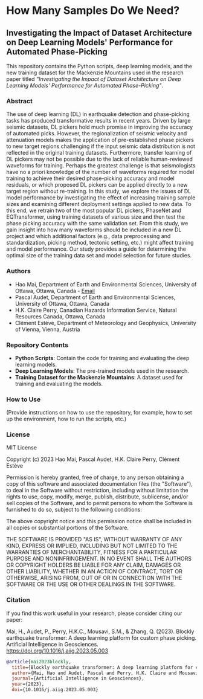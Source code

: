 # How Many Samples Do We Need? 
## Investigating the Impact of Dataset Architecture on Deep Learning Models' Performance for Automated Phase-Picking

This repository contains the Python scripts, deep learning models, and the new training dataset for the Mackenzie Mountains used in the research paper titled _"Investigating the Impact of Dataset Architecture on Deep Learning Models' Performance for Automated Phase-Picking"_.

### Abstract

The use of deep learning (DL) in earthquake detection and phase-picking tasks has produced transformative results in recent years. Driven by large seismic datasets, DL pickers hold much promise in improving the accuracy of automated picks. However, the regionalization of seismic velocity and attenuation models makes the application of pre-established phase pickers to new target regions challenging if the input seismic data distribution is not reflected in the original training datasets. Furthermore, transfer learning of DL pickers may not be possible due to the lack of reliable human-reviewed waveforms for training. Perhaps the greatest challenge is that seismologists have no a priori knowledge of the number of waveforms required for model training to achieve their desired phase-picking accuracy and model residuals, or which proposed DL pickers can be applied directly to a new target region without re-training. In this study, we explore the issues of DL model performance by investigating the effect of increasing training sample sizes and examining different deployment settings applied to new data. To this end, we retrain two of the most popular DL pickers, PhaseNet and EQTransformer, using training datasets of various size and then test the phase picking accuracy with the same validation set. From this study, we gain insight into how many waveforms should be included in a new DL project and which additional factors (e.g., data preprocessing and standardization, picking method, tectonic setting, etc.) might affect training and model performance. Our study provides a guide for determining the optimal size of the training data set and model selection for future studies.

### Authors

- Hao Mai, Department of Earth and Environmental Sciences, University of Ottawa, Ottawa, Canada - [Email](mailto:hmai090@uottawa.ca)
- Pascal Audet, Department of Earth and Environmental Sciences, University of Ottawa, Ottawa, Canada
- H.K. Claire Perry, Canadian Hazards Information Service, Natural Resources Canada, Ottawa, Canada
- Clément Estève, Department of Meteorology and Geophysics, University of Vienna, Vienna, Austria

### Repository Contents

- **Python Scripts**: Contain the code for training and evaluating the deep learning models.
- **Deep Learning Models**: The pre-trained models used in the research.
- **Training Dataset for the Mackenzie Mountains**: A dataset used for training and evaluating the models.

### How to Use

(Provide instructions on how to use the repository, for example, how to set up the environment, how to run the scripts, etc.)

### License

MIT License

Copyright (c) 2023 Hao Mai, Pascal Audet, H.K. Claire Perry, Clément Estève

Permission is hereby granted, free of charge, to any person obtaining a copy
of this software and associated documentation files (the "Software"), to deal
in the Software without restriction, including without limitation the rights
to use, copy, modify, merge, publish, distribute, sublicense, and/or sell
copies of the Software, and to permit persons to whom the Software is
furnished to do so, subject to the following conditions:

The above copyright notice and this permission notice shall be included in all
copies or substantial portions of the Software.

THE SOFTWARE IS PROVIDED "AS IS", WITHOUT WARRANTY OF ANY KIND, EXPRESS OR
IMPLIED, INCLUDING BUT NOT LIMITED TO THE WARRANTIES OF MERCHANTABILITY,
FITNESS FOR A PARTICULAR PURPOSE AND NONINFRINGEMENT. IN NO EVENT SHALL THE
AUTHORS OR COPYRIGHT HOLDERS BE LIABLE FOR ANY CLAIM, DAMAGES OR OTHER
LIABILITY, WHETHER IN AN ACTION OF CONTRACT, TORT OR OTHERWISE, ARISING FROM,
OUT OF OR IN CONNECTION WITH THE SOFTWARE OR THE USE OR OTHER DEALINGS IN THE
SOFTWARE.


### Citation

If you find this work useful in your research, please consider citing our paper:

Mai, H., Audet, P., Perry, H.K.C., Mousavi, S.M., & Zhang, Q. (2023). Blockly earthquake transformer: A deep learning platform for custom phase picking. Artificial Intelligence in Geosciences. https://doi.org/10.1016/j.aiig.2023.05.003

```bibtex
@article{mai2023blockly,
  title={Blockly earthquake transformer: A deep learning platform for custom phase picking},
  author={Mai, Hao and Audet, Pascal and Perry, H.K. Claire and Mousavi, S. Mostafa and Zhang, Q},
  journal={Artificial Intelligence in Geosciences},
  year={2023},
  doi={10.1016/j.aiig.2023.05.003}
